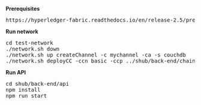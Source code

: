**Prerequisites**
<pre>https://hyperledger-fabric.readthedocs.io/en/release-2.5/prereqs.html</pre>

**Run network**
<pre>
cd test-network
./network.sh down
./network.sh up createChannel -c mychannel -ca -s couchdb
./network.sh deployCC -ccn basic -ccp ../shub/back-end/chaincode/ -ccl typescript
</pre>
**Run API**
<pre>
cd shub/back-end/api
npm install
npm run start
</pre>
